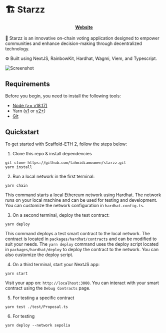 # 🏗 Starzz

<h4 align="center">
  <a href="https://starzz.brightgov.tech/">Website</a>
</h4>

🧪 Starzz is an innovative on-chain voting application designed to empower communities and enhance decision-making through decentralized technology.

⚙️ Built using NextJS, RainbowKit, Hardhat, Wagmi, Viem, and Typescript.

![Screenshot](/assets/55535804)

## Requirements

Before you begin, you need to install the following tools:

- [Node (>= v18.17)](https://nodejs.org/en/download/)
- Yarn ([v1](https://classic.yarnpkg.com/en/docs/install/) or [v2+](https://yarnpkg.com/getting-started/install))
- [Git](https://git-scm.com/downloads)

## Quickstart

To get started with Scaffold-ETH 2, follow the steps below:

1. Clone this repo & install dependencies

```
git clone https://github.com/lahmidiamoumen/starzz.git
yarn install
```

2. Run a local network in the first terminal:

```
yarn chain
```

This command starts a local Ethereum network using Hardhat. The network runs on your local machine and can be used for testing and development. You can customize the network configuration in `hardhat.config.ts`.

3. On a second terminal, deploy the test contract:

```
yarn deploy
```

This command deploys a test smart contract to the local network. The contract is located in `packages/hardhat/contracts` and can be modified to suit your needs. The `yarn deploy` command uses the deploy script located in `packages/hardhat/deploy` to deploy the contract to the network. You can also customize the deploy script.

4. On a third terminal, start your NextJS app:

```
yarn start
```

Visit your app on: `http://localhost:3000`. You can interact with your smart contract using the `Debug Contracts` page.

5. For testing a specific contract

```
yarn test ./test/Proposal.ts
```

6. For testing

```
yarn deploy --network sepolia
```

